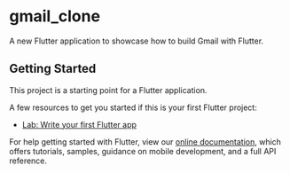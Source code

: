 # gmail_clone

A new Flutter application to showcase how to build Gmail with Flutter.

## Getting Started

This project is a starting point for a Flutter application.

A few resources to get you started if this is your first Flutter project:

- [Lab: Write your first Flutter app](https://flutter.io/docs/get-started)


For help getting started with Flutter, view our 
[online documentation](https://flutter.io/docs), which offers tutorials, 
samples, guidance on mobile development, and a full API reference.
